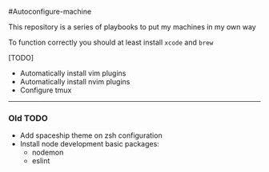 #Autoconfigure-machine

This repository is a series of playbooks to put my machines in my own way

To function correctly you should at least install `xcode` and `brew`


[TODO]

- Automatically install vim plugins
- Automatically install nvim plugins
- Configure tmux

---
### Old TODO
- Add spaceship theme on zsh configuration
- Install node development basic packages:
  - nodemon
  - eslint
